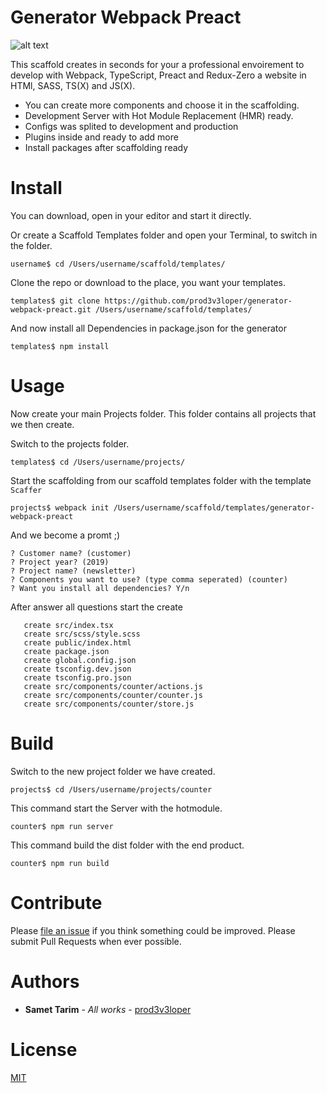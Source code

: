 # Generator Webpack Preact

![alt text](https://img.shields.io/npm/v/generator-webpack-preact.svg?style=flat "NPM Version")

This scaffold creates in seconds for your a professional envoirement to develop with Webpack, TypeScript, Preact and Redux-Zero a website in HTMl, SASS, TS(X) and JS(X).

- You can create more components and choose it in the scaffolding.
- Development Server with Hot Module Replacement (HMR) ready.
- Configs was splited to development and production
- Plugins inside and ready to add more
- Install packages after scaffolding ready

# Install

You can download, open in your editor and start it directly.

Or create a Scaffold Templates folder and open your Terminal, to switch in the folder.
```
username$ cd /Users/username/scaffold/templates/
```

Clone the repo or download to the place, you want your templates.
```
templates$ git clone https://github.com/prod3v3loper/generator-webpack-preact.git /Users/username/scaffold/templates/
```

And now install all Dependencies in package.json for the generator
```
templates$ npm install
```

# Usage

Now create your main Projects folder. This folder contains all projects that we then create.

Switch to the projects folder.
```
templates$ cd /Users/username/projects/
```

Start the scaffolding from our scaffold templates folder with the template `Scaffer`
```
projects$ webpack init /Users/username/scaffold/templates/generator-webpack-preact
```

And we become a promt ;)

```
? Customer name? (customer)
? Project year? (2019)
? Project name? (newsletter)
? Components you want to use? (type comma seperated) (counter)
? Want you install all dependencies? Y/n
```

After answer all questions start the create 
```
   create src/index.tsx
   create src/scss/style.scss
   create public/index.html
   create package.json
   create global.config.json
   create tsconfig.dev.json
   create tsconfig.pro.json
   create src/components/counter/actions.js
   create src/components/counter/counter.js
   create src/components/counter/store.js
```

# Build

Switch to the new project folder we have created.
```
projects$ cd /Users/username/projects/counter
```

This command start the Server with the hotmodule.
```
counter$ npm run server
```
This command build the dist folder with the end product.
```
counter$ npm run build
```

# Contribute

Please [file an issue](https://github.com/prod3v3loper/generator-webpack-preact/issues) if you
think something could be improved. Please submit Pull Requests when ever
possible.

# Authors

* **Samet Tarim** - *All works* - [prod3v3loper](https://www.tnado.com/author/prod3v3loper/)

# License

[MIT](https://github.com/prod3v3loper/generator-webpack-preact/blob/master/LICENSE)